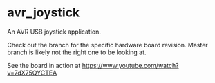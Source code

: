 # avr_joystick
An AVR USB joystick application.

Check out the branch for the specific hardware board revision. Master branch is likely not the right one to be looking at.

See the board in action at https://www.youtube.com/watch?v=7dX75QYCTEA
